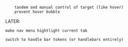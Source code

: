 

        tandem and manual control of target (like hover)
        prevent hover bubble

LATER:

    make nav menu hightlight current tab

    switch to handle bar tokens (or handlebars entirely)

